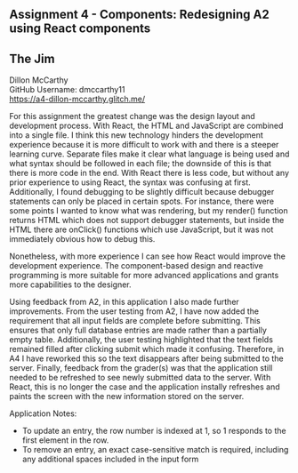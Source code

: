 Assignment 4 - Components: Redesigning A2 using React components
---

## The Jim

Dillon McCarthy<br>
GitHub Username: dmccarthy11<br>
https://a4-dillon-mccarthy.glitch.me/

For this assignment the greatest change was the design layout and development process.  With React, the HTML and JavaScript are combined into a single file.  I think this new technology hinders the development experience because it is more difficult to work with and there is a steeper learning curve.  Separate files make it clear what language is being used and what syntax should be followed in each file; the downside of this is that there is more code in the end.  With React there is less code, but without any prior experience to using React, the syntax was confusing at first.  Additionally, I found debugging to be slightly difficult because debugger statements can only be placed in certain spots.  For instance, there were some points I wanted to know what was rendering, but my render() function returns HTML which does not support debugger statements, but inside the HTML there are onClick() functions which use JavaScript, but it was not immediately obvious how to debug this.

Nonetheless, with more experience I can see how React would improve the development experience.  The component-based design and reactive programming is more suitable for more advanced applications and grants more capabilities to the designer.

Using feedback from A2, in this application I also made further improvements.  From the user testing from A2, I have now added the requirement that all input fields are complete before submitting.  This ensures that only full database entries are made rather than a partially empty table.  Additionally, the user testing highlighted that the text fields remained filled after clicking submit which made it confusing.  Therefore, in A4 I have reworked this so the text disappears after being submitted to the server.  Finally, feedback from the grader(s) was that the application still needed to be refreshed to see newly submitted data to the server.  With React, this is no longer the case and the application instally refreshes and paints the screen with the new information stored on the server.

Application Notes:
- To update an entry, the row number is indexed at 1, so 1 responds to the first element in the row.
- To remove an entry, an exact case-sensitive match is required, including any additional spaces included in the input form
